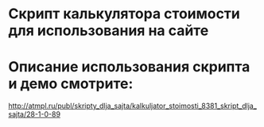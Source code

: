 # Скрипт калькулятора стоимости для использования на сайте
# Описание использования скрипта и демо смотрите:
http://atmpl.ru/publ/skripty_dlja_sajta/kalkuljator_stoimosti_8381_skript_dlja_sajta/28-1-0-89
